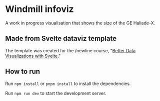 # Windmill infoviz

A work in progress visualisation that shows the size of the GE Haliade-X. 

## Made from Svelte dataviz template
The template was created for the /newline course, "[Better Data Visualizations with Svelte](https://www.newline.co/courses/better-data-visualizations-with-svelte/welcome)."

## How to run

Run `npm install` or `pnpm install` to install the dependencies.

Run `npm run dev` to start the development server.
